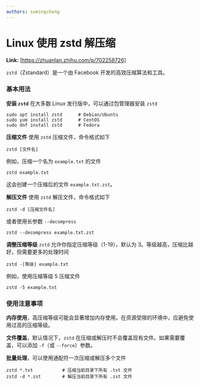 ```yaml
---
authors: sumingcheng
---
```

# Linux 使用 zstd 解压缩



 **Link:** [https://zhuanlan.zhihu.com/p/702258726]



`zstd`（Zstandard）是一个由 Facebook 开发的高效压缩算法和工具。

### 基本用法  

**安装 `zstd`** 在大多数 Linux 发行版中，可以通过包管理器安装 `zstd`

```
sudo apt install zstd      # Debian/Ubuntu
sudo yum install zstd      # CentOS
sudo dnf install zstd      # Fedora
```

**压缩文件** 使用 `zstd` 压缩文件，命令格式如下

```
zstd [文件名]
```

例如，压缩一个名为 `example.txt` 的文件

```
zstd example.txt
```

这会创建一个压缩后的文件 `example.txt.zst`。

**解压文件** 使用 `zstd` 解压文件，命令格式如下

```
zstd -d [压缩文件名]
```

或者使用长参数 `--decompress`

```
zstd --decompress example.txt.zst
```

**调整压缩等级** `zstd` 允许你指定压缩等级（1-19），默认为 3。等级越高，压缩比越好，但需要更多的处理时间

```
zstd -[等级] example.txt
```

例如，使用压缩等级 5 压缩文件

```
zstd -5 example.txt
```
### 使用注意事项  

**内存使用**，高压缩等级可能会显著增加内存使用。在资源受限的环境中，应避免使用过高的压缩等级。

**文件覆盖**，默认情况下，`zstd` 在压缩或解压时不会覆盖现有文件。如果需要覆盖，可以添加 `-f`（或 `--force`）参数。

**批量处理**，可以使用通配符一次压缩或解压多个文件

```
zstd *.txt           # 压缩当前目录下所有 .txt 文件
zstd -d *.zst        # 解压当前目录下所有 .zst 文件
```
